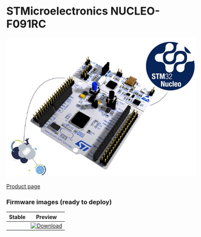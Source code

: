 # STMicroelectronics NUCLEO-F091RC

![](../../images/reference-targets/nucleo64-f091rc.jpg)


[Product page](http://www.st.com/en/evaluation-tools/nucleo-f091rc.html)
### Firmware images (ready to deploy)

| Stable | Preview |
|---|---|
| []() | [ ![Download](https://api.bintray.com/packages/nfbot/nanoframework-images-dev/ST_NUCLEO64_F091RC/images/download.svg) ](https://bintray.com/nfbot/nanoframework-images-dev/ST_NUCLEO64_F091RC/_latestVersion) |
